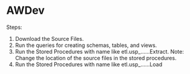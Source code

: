 # AWDev
Steps:
1. Download the Source Files.
2. Run the queries for creating schemas, tables, and views.
3. Run the Stored Procedures with name like etl.usp_......Extract. Note: Change the location of the source files in the stored procedures.
4. Run the Stored Procedures with name like etl.usp_......Load
